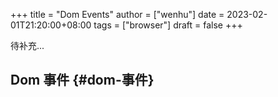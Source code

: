 +++
title = "Dom Events"
author = ["wenhu"]
date = 2023-02-01T21:20:00+08:00
tags = ["browser"]
draft = false
+++

待补充...


## Dom 事件 {#dom-事件}
